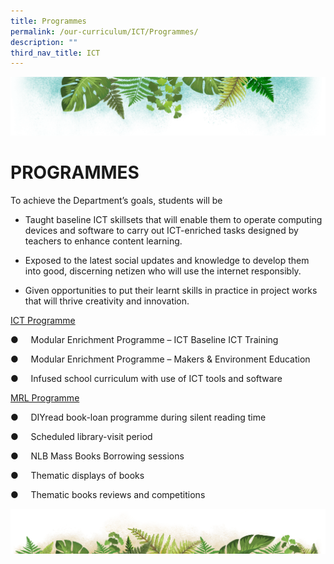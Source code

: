 ```yaml
---
title: Programmes
permalink: /our-curriculum/ICT/Programmes/
description: ""
third_nav_title: ICT
---
```

![](/images/Banner.png)

# PROGRAMMES

To achieve the Department’s goals, students will be    

*   Taught baseline ICT skillsets that will enable them to operate computing devices and software to carry out ICT-enriched tasks designed by teachers to enhance content learning.   
    
*   Exposed to the latest social updates and knowledge to develop them into good, discerning netizen who will use the internet responsibly.   
    
*   Given opportunities to put their learnt skills in practice in project works that will thrive creativity and innovation.


<u> ICT Programme </u>

●     Modular Enrichment Programme – ICT Baseline ICT Training

●     Modular Enrichment Programme – Makers & Environment Education

●     Infused school curriculum with use of ICT tools and software

<u> MRL Programme </u>

●     DIYread book-loan programme during silent reading time

●     Scheduled library-visit period

●     NLB Mass Books Borrowing sessions

●     Thematic displays of books

●     Thematic books reviews and competitions

![](/images/bg-bottom.png)